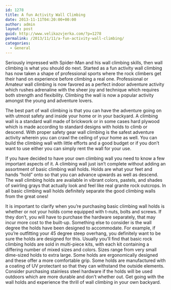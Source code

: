 ```yaml
---
id: 1278
title: A fun Activity Wall Climbing
date: 2013-11-11T04:20:00+00:00
author: admin
layout: post
guid: http://www.velikazvjerka.com/?p=1278
permalink: /2013/11/11/a-fun-activity-wall-climbing/
categories:
  - General
---
```

Seriously impressed with Spider-Man and his wall climbing skills, then wall climbing is what you should do next. Started as a fun activity wall climbing has now taken a shape of professional sports where the rock climbers get their hand on experience before climbing a real one. Professional or Amateur wall climbing is now favored as a perfect indoor adventure activity which rushes adrenaline with the sheer joy and technique which requires both strength and flexibility. Climbing the wall is now a popular activity amongst the young and adventure lovers.

The best part of wall climbing is that you can have the adventure going on with utmost safety and inside your home or in your backyard. A climbing wall is a standard wall made of brickwork or in some cases hard plywood which is made according to standard designs with holds to climb or descend. With proper safety gear wall climbing is the safest adventure activity wherein you can crawl the ceiling of your home as well. You can build the climbing wall with little efforts and a good budget or if you don’t want to use either you can simply rent the wall for your use.

If you have decided to have your own climbing wall you need to know a few important aspects of it. A climbing wall just isn’t complete without adding an assortment of basic climbing wall holds. Holds are what your feet and hands “hold” onto so that you can advance upwards as well as descend. The wall climbing holds are available in vibrant colors, pastels, and shades of swirling grays that actually look and feel like real granite rock outcrops. In all basic climbing wall holds definitely separate the good climbing walls from the great ones!

It is important to clarify when you’re purchasing basic climbing wall holds is whether or not your holds come equipped with t-nuts, bolts and screws. If they don’t, you will have to purchase the hardware separately, that may incur more cost to the built-up. Something else to consider is the wall degree the holds have been designed to accommodate. For example, if you’re outfitting your 45 degree steep overhang, you definitely want to be sure the holds are designed for this. Usually you’ll find that basic rock climbing holds are sold in multi-piece kits, with each kit containing a differing number of mixed sizes and colors. Sizes range from very small dime-sized holds to extra large. Some holds are ergonomically designed and these offer a more comfortable grip. Some holds are manufactured with a coating of UV protectant so that they can withstand the outside elements. Consider purchasing stainless steel hardware if the holds will be used outdoors which are more durable and don’t whether out. Get going with the wall holds and experience the thrill of wall climbing in your own backyard.